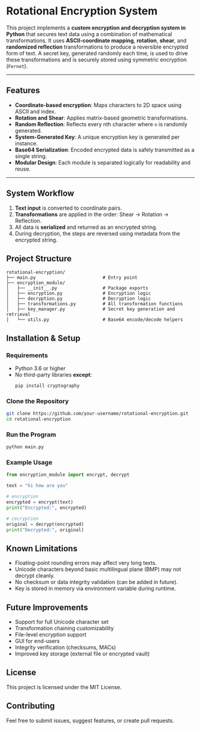 # Rotational Encryption System

This project implements a **custom encryption and decryption system in Python** that secures text data using a combination of mathematical transformations. It uses **ASCII-coordinate mapping**, **rotation**, **shear**, and **randomized reflection** transformations to produce a reversible encrypted form of text. A secret key, generated randomly each time, is used to drive these transformations and is securely stored using symmetric encryption (`Fernet`).

---

## Features

- **Coordinate-based encryption**: Maps characters to 2D space using ASCII and index.
- **Rotation and Shear**: Applies matrix-based geometric transformations.
- **Random Reflection**: Reflects every nth character where `n` is randomly generated.
- **System-Generated Key**: A unique encryption key is generated per instance.
- **Base64 Serialization**: Encoded encrypted data is safely transmitted as a single string.
- **Modular Design**: Each module is separated logically for readability and reuse.

---

## System Workflow

1. **Text input** is converted to coordinate pairs.
2. **Transformations** are applied in the order: Shear → Rotation → Reflection.
3. All data is **serialized** and returned as an encrypted string.
4. During decryption, the steps are reversed using metadata from the encrypted string.

## Project Structure

```
rotational-encryption/
├── main.py                         # Entry point
├── encryption_module/
│   ├── __init__.py                 # Package exports
│   ├── encryption.py               # Encryption logic
│   ├── decryption.py               # Decryption logic
│   ├── transformations.py          # All transformation functions
│   ├── key_manager.py              # Secret key generation and retrieval
│   └── utils.py                    # Base64 encode/decode helpers
```



## Installation & Setup

### Requirements
- Python 3.6 or higher
- No third-party libraries **except**:
  ```bash
  pip install cryptography
  ```

### Clone the Repository
```bash
git clone https://github.com/your-username/rotational-encryption.git
cd rotational-encryption
```

### Run the Program
```python
python main.py
```

### Example Usage
```python
from encryption_module import encrypt, decrypt

text = "hi how are you"

# encryption
encrypted = encrypt(text)
print("Encrypted:", encrypted)

# cecryption
original = decrypt(encrypted)
print("Decrypted:", original)
```

## Known Limitations

- Floating-point rounding errors may affect very long texts.
- Unicode characters beyond basic multilingual plane (BMP) may not decrypt cleanly.
- No checksum or data integrity validation (can be added in future).
- Key is stored in memory via environment variable during runtime.

## Future Improvements

- Support for full Unicode character set
- Transformation chaining customizability
- File-level encryption support
- GUI for end-users
- Integrity verification (checksums, MACs)
- Improved key storage (external file or encrypted vault)


## License

This project is licensed under the MIT License.


## Contributing

Feel free to submit issues, suggest features, or create pull requests.
